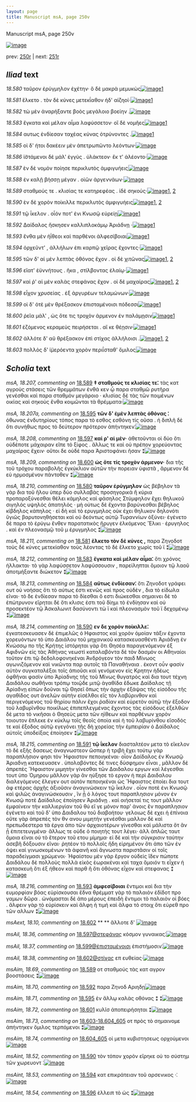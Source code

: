 ```yaml
---
layout: page
title: Manuscript msA, page 250v
---
```


Manuscript msA, page 250v

[![image](http://www.homermultitext.org/iipsrv?OBJ=IIP,1.0&FIF=/project/homer/pyramidal/deepzoom/hmt/vaimg/2017a/VA250VN_0752.tif&WID=100&CVT=JPEG)](http://www.homermultitext.org/ict2/?urn=urn:cite2:hmt:vaimg.2017a:VA250VN_0752)

prev:  [250r](../250r/) | next:  [251r](../251r/)

## *Iliad* text

*18.580* <a id="18.580"/> ταῦρον ἐρύγμηλον ἐχέτην· ὃ δὲ μακρὰ μεμυκὼς[![image](http://www.homermultitext.org/iipsrv?OBJ=IIP,1.0&FIF=/project/homer/pyramidal/deepzoom/hmt/vaimg/2017a/VA250VN_0752.tif&RGN=0.496,0.2269,0.431,0.0361&WID=1000&CVT=JPEG)](http://www.homermultitext.org/ict2/?urn=urn:cite2:hmt:vaimg.2017a:VA250VN_0752@0.496,0.2269,0.431,0.0361)[1](#msA_18.210)

*18.581* <a id="18.581"/> ἕλκετο . τὸν δὲ κύνες μετεκΐαθον ἠδ' αἰζηοί·[![image](http://www.homermultitext.org/iipsrv?OBJ=IIP,1.0&FIF=/project/homer/pyramidal/deepzoom/hmt/vaimg/2017a/VA250VN_0752.tif&RGN=0.497,0.2487,0.411,0.0346&WID=1000&CVT=JPEG)](http://www.homermultitext.org/ict2/?urn=urn:cite2:hmt:vaimg.2017a:VA250VN_0752@0.497,0.2487,0.411,0.0346)[1](#msA_18.211)

*18.582* <a id="18.582"/> τὼ μὲν ἀναρήξαντε βοὸς μεγάλοιο βοείην .[![image](http://www.homermultitext.org/iipsrv?OBJ=IIP,1.0&FIF=/project/homer/pyramidal/deepzoom/hmt/vaimg/2017a/VA250VN_0752.tif&RGN=0.493,0.2705,0.399,0.0293&WID=1000&CVT=JPEG)](http://www.homermultitext.org/ict2/?urn=urn:cite2:hmt:vaimg.2017a:VA250VN_0752@0.493,0.2705,0.399,0.0293)

*18.583* <a id="18.583"/> ἔγκατα καὶ μέλαν αἷμα λαφύσσετον· οἳ δὲ νομῆες[![image](http://www.homermultitext.org/iipsrv?OBJ=IIP,1.0&FIF=/project/homer/pyramidal/deepzoom/hmt/vaimg/2017a/VA250VN_0752.tif&RGN=0.493,0.2885,0.427,0.0293&WID=1000&CVT=JPEG)](http://www.homermultitext.org/ict2/?urn=urn:cite2:hmt:vaimg.2017a:VA250VN_0752@0.493,0.2885,0.427,0.0293)[1](#msA_18.212)

*18.584* <a id="18.584"/> αυτως ἐνδίεσαν ταχέας κύνας ὀτρύνοντες .[![image](http://www.homermultitext.org/iipsrv?OBJ=IIP,1.0&FIF=/project/homer/pyramidal/deepzoom/hmt/vaimg/2017a/VA250VN_0752.tif&RGN=0.496,0.3058,0.399,0.0293&WID=1000&CVT=JPEG)](http://www.homermultitext.org/ict2/?urn=urn:cite2:hmt:vaimg.2017a:VA250VN_0752@0.496,0.3058,0.399,0.0293)[1](#msA_18.213)

*18.585* <a id="18.585"/> οἱ δ' ήτοι δακέειν μὲν ἀπετρωπῶντο λεόντων·[![image](http://www.homermultitext.org/iipsrv?OBJ=IIP,1.0&FIF=/project/homer/pyramidal/deepzoom/hmt/vaimg/2017a/VA250VN_0752.tif&RGN=0.499,0.3261,0.411,0.0285&WID=1000&CVT=JPEG)](http://www.homermultitext.org/ict2/?urn=urn:cite2:hmt:vaimg.2017a:VA250VN_0752@0.499,0.3261,0.411,0.0285)

*18.586* <a id="18.586"/> ἱ̈στάμενοι δὲ μάλ' ἐγγὺς . ὑλάκτεον· ἔκ τ' ἀλέοντο·[![image](http://www.homermultitext.org/iipsrv?OBJ=IIP,1.0&FIF=/project/homer/pyramidal/deepzoom/hmt/vaimg/2017a/VA250VN_0752.tif&RGN=0.502,0.3449,0.414,0.0285&WID=1000&CVT=JPEG)](http://www.homermultitext.org/ict2/?urn=urn:cite2:hmt:vaimg.2017a:VA250VN_0752@0.502,0.3449,0.414,0.0285)

*18.587* <a id="18.587"/> ὲν δὲ νομὸν ποίησε περικλυτὸς ἀμφιγυήεις[![image](http://www.homermultitext.org/iipsrv?OBJ=IIP,1.0&FIF=/project/homer/pyramidal/deepzoom/hmt/vaimg/2017a/VA250VN_0752.tif&RGN=0.501,0.3621,0.395,0.0316&WID=1000&CVT=JPEG)](http://www.homermultitext.org/ict2/?urn=urn:cite2:hmt:vaimg.2017a:VA250VN_0752@0.501,0.3621,0.395,0.0316)

*18.588* <a id="18.588"/> ἐν καλῇ βήσσῃ μέγαν . οἰῶν ἀργεννάων·[![image](http://www.homermultitext.org/iipsrv?OBJ=IIP,1.0&FIF=/project/homer/pyramidal/deepzoom/hmt/vaimg/2017a/VA250VN_0752.tif&RGN=0.5,0.3809,0.379,0.0301&WID=1000&CVT=JPEG)](http://www.homermultitext.org/ict2/?urn=urn:cite2:hmt:vaimg.2017a:VA250VN_0752@0.5,0.3809,0.379,0.0301)

*18.589* <a id="18.589"/> σταθμούς τε . κλισίας τε κατηρεφέας . ἰδὲ σηκούς·[![image](http://www.homermultitext.org/iipsrv?OBJ=IIP,1.0&FIF=/project/homer/pyramidal/deepzoom/hmt/vaimg/2017a/VA250VN_0752.tif&RGN=0.502,0.3974,0.407,0.0323&WID=1000&CVT=JPEG)](http://www.homermultitext.org/ict2/?urn=urn:cite2:hmt:vaimg.2017a:VA250VN_0752@0.502,0.3974,0.407,0.0323)[1](#msA_18.207), [2](#msAim_18.69)

*18.590* <a id="18.590"/> ὲν δὲ χορὸν ποίκιλλε περικλυτὸς ἀμφιγυήεις[![image](http://www.homermultitext.org/iipsrv?OBJ=IIP,1.0&FIF=/project/homer/pyramidal/deepzoom/hmt/vaimg/2017a/VA250VN_0752.tif&RGN=0.5,0.4162,0.407,0.0323&WID=1000&CVT=JPEG)](http://www.homermultitext.org/ict2/?urn=urn:cite2:hmt:vaimg.2017a:VA250VN_0752@0.5,0.4162,0.407,0.0323)[1](#msA_18.214), [2](#msAint_18.52)

*18.591* <a id="18.591"/> τῷ ΐκελον . οἷόν ποτ' ἐνι Κνωσῷ εὐρείῃ[![image](http://www.homermultitext.org/iipsrv?OBJ=IIP,1.0&FIF=/project/homer/pyramidal/deepzoom/hmt/vaimg/2017a/VA250VN_0752.tif&RGN=0.496,0.4388,0.375,0.0255&WID=1000&CVT=JPEG)](http://www.homermultitext.org/ict2/?urn=urn:cite2:hmt:vaimg.2017a:VA250VN_0752@0.496,0.4388,0.375,0.0255)[1](#msA_18.215)

*18.592* <a id="18.592"/> Δαίδαλος ἤσκησεν καλλιπλοκάμῳ Ἀριάδνῃ ·[![image](http://www.homermultitext.org/iipsrv?OBJ=IIP,1.0&FIF=/project/homer/pyramidal/deepzoom/hmt/vaimg/2017a/VA250VN_0752.tif&RGN=0.505,0.4538,0.415,0.0293&WID=1000&CVT=JPEG)](http://www.homermultitext.org/ict2/?urn=urn:cite2:hmt:vaimg.2017a:VA250VN_0752@0.505,0.4538,0.415,0.0293)[1](#msAim_18.70)

*18.593* <a id="18.593"/> ἔνθα μὲν ἠΐθεοι καὶ παρθένοι ἀλφεσίβοιαι[![image](http://www.homermultitext.org/iipsrv?OBJ=IIP,1.0&FIF=/project/homer/pyramidal/deepzoom/hmt/vaimg/2017a/VA250VN_0752.tif&RGN=0.49,0.4696,0.415,0.0316&WID=1000&CVT=JPEG)](http://www.homermultitext.org/ict2/?urn=urn:cite2:hmt:vaimg.2017a:VA250VN_0752@0.49,0.4696,0.415,0.0316)[1](#msA_18.216)

*18.594* <a id="18.594"/> ὀρχεῦντ' , ἀλλήλων ἐπι καρπῷ χεῖρας ἔχοντες·[![image](http://www.homermultitext.org/iipsrv?OBJ=IIP,1.0&FIF=/project/homer/pyramidal/deepzoom/hmt/vaimg/2017a/VA250VN_0752.tif&RGN=0.501,0.4914,0.422,0.0308&WID=1000&CVT=JPEG)](http://www.homermultitext.org/ict2/?urn=urn:cite2:hmt:vaimg.2017a:VA250VN_0752@0.501,0.4914,0.422,0.0308)[1](#msAint_18.53)

*18.595* <a id="18.595"/> τῶν δ' αἱ μὲν λεπτὰς ὀθόνας ἔχον . οἱ δὲ χιτῶνας[![image](http://www.homermultitext.org/iipsrv?OBJ=IIP,1.0&FIF=/project/homer/pyramidal/deepzoom/hmt/vaimg/2017a/VA250VN_0752.tif&RGN=0.494,0.5116,0.433,0.0278&WID=1000&CVT=JPEG)](http://www.homermultitext.org/ict2/?urn=urn:cite2:hmt:vaimg.2017a:VA250VN_0752@0.494,0.5116,0.433,0.0278)[1](#msAim_18.71), [2](#msA_18.207a)

*18.596* <a id="18.596"/> εἵατ' ἐϋννήτους . ῆκα , στίλβοντας ἐλαίῳ·[![image](http://www.homermultitext.org/iipsrv?OBJ=IIP,1.0&FIF=/project/homer/pyramidal/deepzoom/hmt/vaimg/2017a/VA250VN_0752.tif&RGN=0.505,0.5297,0.395,0.0278&WID=1000&CVT=JPEG)](http://www.homermultitext.org/ict2/?urn=urn:cite2:hmt:vaimg.2017a:VA250VN_0752@0.505,0.5297,0.395,0.0278)[1](#msAint_18.54)

*18.597* <a id="18.597"/> καί ῥ' αἱ μὲν καλὰς στεφάνας ἔχον . οἱ δὲ μαχαίρας[![image](http://www.homermultitext.org/iipsrv?OBJ=IIP,1.0&FIF=/project/homer/pyramidal/deepzoom/hmt/vaimg/2017a/VA250VN_0752.tif&RGN=0.503,0.547,0.433,0.0301&WID=1000&CVT=JPEG)](http://www.homermultitext.org/ict2/?urn=urn:cite2:hmt:vaimg.2017a:VA250VN_0752@0.503,0.547,0.433,0.0301)[1](#msAil_18.36), [2](#msA_18.208)

*18.598* <a id="18.598"/> εἶχον χρυσείας . ἐξ ἀργυρέων τελαμώνων·[![image](http://www.homermultitext.org/iipsrv?OBJ=IIP,1.0&FIF=/project/homer/pyramidal/deepzoom/hmt/vaimg/2017a/VA250VN_0752.tif&RGN=0.499,0.565,0.393,0.027&WID=1000&CVT=JPEG)](http://www.homermultitext.org/ict2/?urn=urn:cite2:hmt:vaimg.2017a:VA250VN_0752@0.499,0.565,0.393,0.027)

*18.599* <a id="18.599"/> οἱ δ' ὁτὲ μὲν θρέξασκον ἐπισταμένοισι πόδεσσι[![image](http://www.homermultitext.org/iipsrv?OBJ=IIP,1.0&FIF=/project/homer/pyramidal/deepzoom/hmt/vaimg/2017a/VA250VN_0752.tif&RGN=0.502,0.5845,0.414,0.027&WID=1000&CVT=JPEG)](http://www.homermultitext.org/ict2/?urn=urn:cite2:hmt:vaimg.2017a:VA250VN_0752@0.502,0.5845,0.414,0.027)[1](#msAil_18.37)

*18.600* <a id="18.600"/> ῥεῖα μάλ' , ὡς ὅτε τις τροχὸν άρμενον ἐν παλάμῃσιν[![image](http://www.homermultitext.org/iipsrv?OBJ=IIP,1.0&FIF=/project/homer/pyramidal/deepzoom/hmt/vaimg/2017a/VA250VN_0752.tif&RGN=0.5,0.6026,0.44,0.0293&WID=1000&CVT=JPEG)](http://www.homermultitext.org/ict2/?urn=urn:cite2:hmt:vaimg.2017a:VA250VN_0752@0.5,0.6026,0.44,0.0293)[1](#msA_18.209)

*18.601* <a id="18.601"/> ἑζόμενος κεραμεὺς πειρήσεται . αἴ κε θέῃσιν·[![image](http://www.homermultitext.org/iipsrv?OBJ=IIP,1.0&FIF=/project/homer/pyramidal/deepzoom/hmt/vaimg/2017a/VA250VN_0752.tif&RGN=0.5,0.6191,0.419,0.0293&WID=1000&CVT=JPEG)](http://www.homermultitext.org/ict2/?urn=urn:cite2:hmt:vaimg.2017a:VA250VN_0752@0.5,0.6191,0.419,0.0293)[1](#msAim_18.72)

*18.602* <a id="18.602"/> ἀλλότε δ' αῦ θρέξασκον ἐπὶ στίχας ἀλλήλοισι .[![image](http://www.homermultitext.org/iipsrv?OBJ=IIP,1.0&FIF=/project/homer/pyramidal/deepzoom/hmt/vaimg/2017a/VA250VN_0752.tif&RGN=0.497,0.6364,0.419,0.0293&WID=1000&CVT=JPEG)](http://www.homermultitext.org/ict2/?urn=urn:cite2:hmt:vaimg.2017a:VA250VN_0752@0.497,0.6364,0.419,0.0293)[1](#msAil_18.38), [2](#msAext_18.10)

*18.603* <a id="18.603"/> πολλὸς δ' ἱ̈μερόεντα χορὸν περιΐσταθ' ὅμιλος[![image](http://www.homermultitext.org/iipsrv?OBJ=IIP,1.0&FIF=/project/homer/pyramidal/deepzoom/hmt/vaimg/2017a/VA250VN_0752.tif&RGN=0.49,0.6544,0.435,0.0293&WID=1000&CVT=JPEG)](http://www.homermultitext.org/ict2/?urn=urn:cite2:hmt:vaimg.2017a:VA250VN_0752@0.49,0.6544,0.435,0.0293)

## *Scholia* text

*msA, 18.207, commenting on* [18.589](#18.589)  <a id="msA_18.207"/> **‡ σταθμούς τε κλισίας τε⁚** τὰς κατ αγροὺς στάσεις τῶν θρεμμάτων ἐνθά κεν ᾧ παρα σταθμῶ ρυτῆρα γενέσθαι καὶ παρα σταθμὸν μεγάροιο · κλισίας δὲ τὰς τῶν ποιμένων οικίας καὶ σηκοὺς ἔνθα κοιμῶνται τὰ θρέμματα·[![image](http://www.homermultitext.org/iipsrv?OBJ=IIP,1.0&FIF=/project/homer/pyramidal/deepzoom/hmt/vaimg/2017a/VA250VN_0752.tif&RGN=0.217,0.1097,0.729,0.0421&WID=1000&CVT=JPEG)](http://www.homermultitext.org/ict2/?urn=urn:cite2:hmt:vaimg.2017a:VA250VN_0752@0.217,0.1097,0.729,0.0421)

*msA, 18.207a, commenting on* [18.595](#18.595)  <a id="msA_18.207a"/> **τῶν δ' ἐμὲν λεπτὰς ὁθόνας ⁚** ὁθωνας ἐνδυτηρίους τόπος παρα τὸ εσθος εσθόνη τίς οῦσα . ἡ διπλῆ δὲ ὅτι συνήθως προς τὸ δεύτερον πρότερον ἀπήντηκεν⁚[![image](http://www.homermultitext.org/iipsrv?OBJ=IIP,1.0&FIF=/project/homer/pyramidal/deepzoom/hmt/vaimg/2017a/VA250VN_0752.tif&RGN=0.225,0.1337,0.729,0.0316&WID=1000&CVT=JPEG)](http://www.homermultitext.org/ict2/?urn=urn:cite2:hmt:vaimg.2017a:VA250VN_0752@0.225,0.1337,0.729,0.0316)

*msA, 18.208, commenting on* [18.597](#18.597)  <a id="msA_18.208"/> **καί ρ' αἱ μὲν·** ἀθετοῦνται οἱ δύο ὅτι οὐδέποτε μάχαιραν εῖπε τὸ ξίφος . ἄλλως τε καὶ οὐ πρέπον χορεύοντας μαχαίρας ἔχειν· οὔτοι δε οὐδὲ παρα Ἀριστοφάνει ῆσαν ⁑[![image](http://www.homermultitext.org/iipsrv?OBJ=IIP,1.0&FIF=/project/homer/pyramidal/deepzoom/hmt/vaimg/2017a/VA250VN_0752.tif&RGN=0.235,0.1405,0.697,0.0383&WID=1000&CVT=JPEG)](http://www.homermultitext.org/ict2/?urn=urn:cite2:hmt:vaimg.2017a:VA250VN_0752@0.235,0.1405,0.697,0.0383)

*msA, 18.209, commenting on* [18.600](#18.600)  <a id="msA_18.209"/> **ὡς ὅτε τίς τροχὸν άρμενον·** δια τῆς τοῦ τρόχου παραβολῆς ἐγκύκλιον αὐτῶν τὴν πορειαν ὑφιστᾶ , ἄρμενον δὲ εὐ ηρμοσμένον πάντοθεν ⁑[![image](http://www.homermultitext.org/iipsrv?OBJ=IIP,1.0&FIF=/project/homer/pyramidal/deepzoom/hmt/vaimg/2017a/VA250VN_0752.tif&RGN=0.238,0.1555,0.696,0.0346&WID=1000&CVT=JPEG)](http://www.homermultitext.org/ict2/?urn=urn:cite2:hmt:vaimg.2017a:VA250VN_0752@0.238,0.1555,0.696,0.0346)

*msA, 18.210, commenting on* [18.580](#18.580)  <a id="msA_18.210"/> **ταῦρον ἐρύγμηλον** ὡς βέβηλον τὰ γὰρ δια τοῦ ἥλου ὑπερ δύο συλλαβὰς προσηγορικὰ ἢ κύρια προπαροξύνεσθαι θέλει κάμηλος καὶ φάσηλος Στύμφηλον ἔχει θηλυκοῦ σιγηλός υψηλός ἀπατηλός · μὴ ούτως δὲ ἔχοντα βαρύνεσθαι βέβηλος κίβδηλος κάπηλος · εἰ δὴ καὶ τὸ ερυγμηλος οὐκ έχει θηλυκον δηλονότι ὓγιῶς βαρυτονηθήσεται καὶ οὐ δεόντως αὐτῷ Τυραννίων ὀξύνει· ἐγένετο δὲ παρα τὸ ἐρύγω ἔνθεν παρατατικὸς ἤρυγεν ἑλκόμενος Ἔλικι · ἐρυγηλος . καὶ ἐν πλεονασμῷ τοῦ μ ἐρυγμηλος ⁑[![image](http://www.homermultitext.org/iipsrv?OBJ=IIP,1.0&FIF=/project/homer/pyramidal/deepzoom/hmt/vaimg/2017a/VA250VN_0752.tif&RGN=0.229,0.2246,0.224,0.1893&WID=1000&CVT=JPEG)](http://www.homermultitext.org/ict2/?urn=urn:cite2:hmt:vaimg.2017a:VA250VN_0752@0.229,0.2246,0.224,0.1893)

*msA, 18.211, commenting on* [18.581](#18.581)  <a id="msA_18.211"/> **ἕλκετο τὸν δὲ κύνες ,** παρα Ζηνοδοτ τοὺς δὲ κύνες μετεκίαθον τοὺς λέοντας τὸ δὲ ἕλκετο χωρὶς τοῦ ϊ ⁑[![image](http://www.homermultitext.org/iipsrv?OBJ=IIP,1.0&FIF=/project/homer/pyramidal/deepzoom/hmt/vaimg/2017a/VA250VN_0752.tif&RGN=0.228,0.3974,0.224,0.0488&WID=1000&CVT=JPEG)](http://www.homermultitext.org/ict2/?urn=urn:cite2:hmt:vaimg.2017a:VA250VN_0752@0.228,0.3974,0.224,0.0488)

*msA, 18.212, commenting on* [18.583](#18.583)  <a id="msA_18.212"/> **ἔγκατα καὶ μέλαν αἷμα⁚** ὅτι χρόνος ήλλακται· τὸ γὰρ λαφύσσετον λαφύσσουσιν , παρείληπται ὅμοιον τῷ λαοῦ ἀποτμήξαντε διώκετον ⁑[![image](http://www.homermultitext.org/iipsrv?OBJ=IIP,1.0&FIF=/project/homer/pyramidal/deepzoom/hmt/vaimg/2017a/VA250VN_0752.tif&RGN=0.228,0.429,0.223,0.0601&WID=1000&CVT=JPEG)](http://www.homermultitext.org/ict2/?urn=urn:cite2:hmt:vaimg.2017a:VA250VN_0752@0.228,0.429,0.223,0.0601)

*msA, 18.213, commenting on* [18.584](#18.584)  <a id="msA_18.213"/> **αὔτως ἐνδίεσαν⁚** ὅτι Ζηνoδοτ γράφει ουτ οὐ νοήσας ὅτι τὸ αύτως ἐστι κενῶς καὶ προς οὐδὲν , δια τὸ είδωλα εῖναι· τὸ δε ἐνδίεσαν παρα τὸ δίεσθαι ὅ εστι διώκεσθαι σημαινει δὲ τὸ ἐπώτρυνον εἴρηται δὲ ὅτι κλισις ἐστι τοῦ δίημι τὸ ἐνδίησαν καὶ οὐ προσεκτέον τῷ Ἀσκαλωνιτ δασύνοντι τὼ ϊ καὶ πλεονασμὸν τοῦ ϊ δεχομένῳ ⁑[![image](http://www.homermultitext.org/iipsrv?OBJ=IIP,1.0&FIF=/project/homer/pyramidal/deepzoom/hmt/vaimg/2017a/VA250VN_0752.tif&RGN=0.231,0.4763,0.221,0.1037&WID=1000&CVT=JPEG)](http://www.homermultitext.org/ict2/?urn=urn:cite2:hmt:vaimg.2017a:VA250VN_0752@0.231,0.4763,0.221,0.1037)

*msA, 18.214, commenting on* [18.590](#18.590)  <a id="msA_18.214"/> **εν δε χορὸν ποίκιλλε⁚** ἐγκατεσκευασεν δὲ ἐπιμελῶς ὁ Ηφαιστος καὶ χορὸν ὁμοίαν τάξιν έχοντα χορευόντων τὸ ὑπο Δαιάλου τοῦ μηχανικοῦ κατασκευασθέντι Ἀριάδνῃ ἐν Κνώσσῳ πο τῆς Κρήτης ἱστόρηται γὰρ ὅτι Θησέα παραγενόμενον ἐξ Αφιδνῶν εἰς τὰς Ἀθήνας νεωστὶ καταλαβόντα δὲ τὸν δασμὸν οι Αθηναίοι τοῦτον ἐπι τῷ δεδολοφονηκέναι Ἀνδρόγεον τὸν παιδ Μίνωος αγωνιζόμενον καὶ νικῶντα παρ αυτοῖς τὰ Παναθήναια . ἑκοντ οὖν φασὶν αὐτὸν συγκαταλέξαι τοῖς ἀπιοῦσι καὶ γενόμενον εἰς Κρητην ἡδέως ὀφθῆναι φασὶν ὑπο Ἀρίαδνης τῆς τοῦ Μίνως θυγατρὸς καὶ δια τουτ τέχνη Δαιδάλου σωθῆναι τρόπῳ τοιῷδε μιτῷ ἀγαθίδα ἔδωκε Δαίδαλος τῇ Ἀρίαδνῃ εἰπὼν δοῦναι τῷ Θησεῖ ὅπως τὴν ἀρχὴν ἐξάψας τῆς εἰσόδου τῆς αγαθίδος ουτ ἀνελὼν αὐτὴν εἰσέλθοι εἴς τὸν λαβύρινθον καὶ περιγενόμενος τοῦ θηρίου πάλιν ἔχοι ῥαδίαν καὶ εὑρετὸν αὐτῷ τὴν ἔξοδον τοῦ λαβυρῖνθου ποικίλως ἐπιπεπλεγμένας ἔχοντος τὰς εἰσόδους ἐξελθὼν δὲ μετα τὸ νικῆσαι ὁ Θησεὺς μετα τῶν ηϊθεων καὶ παρθένων χορὸν τοιουτον ἔπλεκε ἐν κύκλῳ τοῖς θεοῖς ὁποία καὶ ἡ τοῦ λαβυρίνθου εἴσοδός τε καὶ ἔξοδος αὐτῷ εγεγόνει τῆς δὴ χορείας τὴν ἐμπειρίαν ὁ Δαίδαλος αὐτοῖς ὑποδείξας ἐποίησεν ⁑[![image](http://www.homermultitext.org/iipsrv?OBJ=IIP,1.0&FIF=/project/homer/pyramidal/deepzoom/hmt/vaimg/2017a/VA250VN_0752.tif&RGN=0.214,0.5695,0.717,0.1953&WID=1000&CVT=JPEG)](http://www.homermultitext.org/ict2/?urn=urn:cite2:hmt:vaimg.2017a:VA250VN_0752@0.214,0.5695,0.717,0.1953)

*msA, 18.215, commenting on* [18.591](#18.591)  <a id="msA_18.215"/> **τῷ ΐκελον** διασταλτέον μετα τὸ εἴκελον τὸ δὲ εξῆς δασεως ἀναγνωστεον ὥσπερ ἡ τριβὴ ἔχει τούτῳ γὰρ παραπλήσιον φησι τὸν Ἡφαιστον πεποιηκέναι· οἷον Δαίδαλος ἐν Κνωσῷ Ἀριαδνῃ κατεκευασεν . ὑπολαβόντες δέ τινες δύσφημον εἶναι , μᾶλλον δὲ ἀπρεπὲς Ἥφαιστον μιμητὴν γίνεσθαι τῶν Δαιδαλου εργων καὶ λέγεσθαι τουτ ὑπο Ὁμηρου μᾶλλον γὰρ ἂν ηύξησε τὸ εργον ἡ περὶ Δαιδαλου διαλεγόμενος ἔλεγεν ουτ αὐτὸν πεποιηκέναι ὡς Ἥφαιστος ἐποίει δια τουτ ἀφ ετέρας ἀρχῆς ἀξιοῦσιν ἀναγινώσκειν τῷ ΐκελον . οἷον ποτὲ ἐνι Κνωσῷ καὶ ψιλῶς ἀναγινώσκουσιν , ἵν ᾖ ὁ λόγος τουτ παραπλησιον μόνον ἐν Κνωσῷ ποτὲ Δαίδαλος ἐποίησεν Ἀριάδνῃ . καὶ οιήσεταί τις τουτ μᾶλλον ἐμφαίνειν τὴν καλλιεργίαν τοῦ θύ εἴ γε μόνον παρ' ἀνοις ἓν παραπλησιον ἐγένετο καὶ τοῦ δ' ὑπο Δαιδαλου τοῦ διαβοήτου· γελοιως δὲ εχει ἡ ἐπίνοια οὔτε γὰρ ἀπρεπὲς τὸν θν ανου μιμητὴν γενέσθαι μαλλον δὲ καὶ πρεπωδεστερα τὰ έργα ἀπο τῶν ἀρχαιοτέρων γίνεσθαι καὶ μάλιστα ὅτ ἂν ᾖ ἐπιτετευγμένα· ἄλλως τε οὐδε ὁ ποιητὴς τουτ λέγει· ἀλλ ἁπλῶς ταυτ ὅμοια εῖναι οὐ τὸ ἕτερον τοῦ ετου μίμημα· εἰ δὲ καὶ τὴν σύγκρισιν ταύτην ἀσεβῆ δόξουσιν εῖναι· ῥητέον τὸ πολλοῖς ἤδη εἰρημένον ὅτι ἀπο τῶν ἐν όψει καὶ γινωσκομένων τὰ ἀφανῆ καὶ ἄγνωστα παριστᾶσιν οἱ τοῖς παραδείγμασι χρώμενοι· Ἡφαίστου μὲν γὰρ ἔργον οὐδεὶς ἴδεν πώποτε Δαιδάλου δὲ πολλοὺς πολλὰ εἰκὸς ἑωρακέναι καὶ ταχα ὅμοιόν τι εἶχεν ἡ κατασκευὴ ὅτι ἐξ ήθεον καὶ παρθ ἢ ὅτι ὀθόνας εἶχον καὶ στεφανας ⁑[![image](http://www.homermultitext.org/iipsrv?OBJ=IIP,1.0&FIF=/project/homer/pyramidal/deepzoom/hmt/vaimg/2017a/VA250VN_0752.tif&RGN=0.231,0.7415,0.692,0.1247&WID=1000&CVT=JPEG)](http://www.homermultitext.org/ict2/?urn=urn:cite2:hmt:vaimg.2017a:VA250VN_0752@0.231,0.7415,0.692,0.1247)

*msA, 18.216, commenting on* [18.593](#18.593)  <a id="msA_18.216"/> **ἀμφεσίβοιαι** ἔντιμοι καὶ δια τὴν ευμορφίαν βόας εὑρίσκουσαι ἕδνα θρέμματ γὰρ τὸ παλαιὸν ἐδίδοτ προ γαμων δῶρα . ὠνόμασται δὲ ἀπο μέρους ἐπειδὴ ἔντιμοι τὸ παλαιὸν οἱ βόες . ἄλφειν γὰρ τὸ εὑρίσκειν καὶ ἄλφη ἡ τιμή καὶ ἄλφα τὸ στοιχ ὅτι εὑρεθ προ τῶν αλλων ⁑[![image](http://www.homermultitext.org/iipsrv?OBJ=IIP,1.0&FIF=/project/homer/pyramidal/deepzoom/hmt/vaimg/2017a/VA250VN_0752.tif&RGN=0.234,0.837,0.689,0.0413&WID=1000&CVT=JPEG)](http://www.homermultitext.org/ict2/?urn=urn:cite2:hmt:vaimg.2017a:VA250VN_0752@0.234,0.837,0.689,0.0413)

*msAext, 18.10, commenting on* [18.602](#18.602)  <a id="msAext_18.10"/> **					 				** 					 ἄλλοτε δ' 				[![image](http://www.homermultitext.org/iipsrv?OBJ=IIP,1.0&FIF=/project/homer/pyramidal/deepzoom/hmt/vaimg/2017a/VA250VN_0752.tif&RGN=0.148,0.6281,0.056,0.0308&WID=1000&CVT=JPEG)](http://www.homermultitext.org/ict2/?urn=urn:cite2:hmt:vaimg.2017a:VA250VN_0752@0.148,0.6281,0.056,0.0308)

*msAil, 18.36, commenting on* [18.597@στεφάνας](#18.597@στεφάνας)  <a id="msAil_18.36"/> κόσμον γυναικας⁚[![image](http://www.homermultitext.org/iipsrv?OBJ=IIP,1.0&FIF=/project/homer/pyramidal/deepzoom/hmt/vaimg/2017a/VA250VN_0752.tif&RGN=0.696,0.5417,0.076,0.018&WID=1000&CVT=JPEG)](http://www.homermultitext.org/ict2/?urn=urn:cite2:hmt:vaimg.2017a:VA250VN_0752@0.696,0.5417,0.076,0.018)

*msAil, 18.37, commenting on* [18.599@ἐπισταμένοισι](#18.599@ἐπισταμένοισι)  <a id="msAil_18.37"/> ἐπιστήμοσιν⁚[![image](http://www.homermultitext.org/iipsrv?OBJ=IIP,1.0&FIF=/project/homer/pyramidal/deepzoom/hmt/vaimg/2017a/VA250VN_0752.tif&RGN=0.751,0.5793,0.075,0.0188&WID=1000&CVT=JPEG)](http://www.homermultitext.org/ict2/?urn=urn:cite2:hmt:vaimg.2017a:VA250VN_0752@0.751,0.5793,0.075,0.0188)

*msAil, 18.38, commenting on* [18.602@στίχας](#18.602@στίχας)  <a id="msAil_18.38"/> επ ευθείας·[![image](http://www.homermultitext.org/iipsrv?OBJ=IIP,1.0&FIF=/project/homer/pyramidal/deepzoom/hmt/vaimg/2017a/VA250VN_0752.tif&RGN=0.748,0.6326,0.059,0.0225&WID=1000&CVT=JPEG)](http://www.homermultitext.org/ict2/?urn=urn:cite2:hmt:vaimg.2017a:VA250VN_0752@0.748,0.6326,0.059,0.0225)

*msAim, 18.69, commenting on* [18.589](#18.589)  <a id="msAim_18.69"/> οτ σταθμούς τὰς κατ αγρον βοοστάσεις ⁑[![image](http://www.homermultitext.org/iipsrv?OBJ=IIP,1.0&FIF=/project/homer/pyramidal/deepzoom/hmt/vaimg/2017a/VA250VN_0752.tif&RGN=0.443,0.4027,0.069,0.0586&WID=1000&CVT=JPEG)](http://www.homermultitext.org/ict2/?urn=urn:cite2:hmt:vaimg.2017a:VA250VN_0752@0.443,0.4027,0.069,0.0586)

*msAim, 18.70, commenting on* [18.592](#18.592)  <a id="msAim_18.70"/> παρα Ζηνοδ Αριηδῃ[![image](http://www.homermultitext.org/iipsrv?OBJ=IIP,1.0&FIF=/project/homer/pyramidal/deepzoom/hmt/vaimg/2017a/VA250VN_0752.tif&RGN=0.446,0.4515,0.056,0.0346&WID=1000&CVT=JPEG)](http://www.homermultitext.org/ict2/?urn=urn:cite2:hmt:vaimg.2017a:VA250VN_0752@0.446,0.4515,0.056,0.0346)

*msAim, 18.71, commenting on* [18.595](#18.595)  <a id="msAim_18.71"/> ἐν ἄλλῳ καλὰς οθόνας ⁑ ⁑[![image](http://www.homermultitext.org/iipsrv?OBJ=IIP,1.0&FIF=/project/homer/pyramidal/deepzoom/hmt/vaimg/2017a/VA250VN_0752.tif&RGN=0.445,0.5177,0.064,0.0391&WID=1000&CVT=JPEG)](http://www.homermultitext.org/ict2/?urn=urn:cite2:hmt:vaimg.2017a:VA250VN_0752@0.445,0.5177,0.064,0.0391)

*msAim, 18.72, commenting on* [18.601](#18.601)  <a id="msAim_18.72"/> κυλῖσ ἀποπειρήσηται ⁑[![image](http://www.homermultitext.org/iipsrv?OBJ=IIP,1.0&FIF=/project/homer/pyramidal/deepzoom/hmt/vaimg/2017a/VA250VN_0752.tif&RGN=0.448,0.6236,0.06,0.0421&WID=1000&CVT=JPEG)](http://www.homermultitext.org/ict2/?urn=urn:cite2:hmt:vaimg.2017a:VA250VN_0752@0.448,0.6236,0.06,0.0421)

*msAim, 18.73, commenting on* [18.603-18.604_605](#18.603-18.604_605)  <a id="msAim_18.73"/> οτ πρὸς τὸ σημαινομε ἀπήντηκεν ὅμιλος τερπόμενοι ⁑[![image](http://www.homermultitext.org/iipsrv?OBJ=IIP,1.0&FIF=/project/homer/pyramidal/deepzoom/hmt/vaimg/2017a/VA250VN_0752.tif&RGN=0.445,0.6627,0.065,0.0406&WID=1000&CVT=JPEG)](http://www.homermultitext.org/ict2/?urn=urn:cite2:hmt:vaimg.2017a:VA250VN_0752@0.445,0.6627,0.065,0.0406)

*msAim, 18.74, commenting on* [18.604_605](#18.604_605)  <a id="msAim_18.74"/> οἱ μετα κυβιστησεως ορχούμενοι[![image](http://www.homermultitext.org/iipsrv?OBJ=IIP,1.0&FIF=/project/homer/pyramidal/deepzoom/hmt/vaimg/2017a/VA250VN_0752.tif&RGN=0.703,0.6897,0.14,0.0233&WID=1000&CVT=JPEG)](http://www.homermultitext.org/ict2/?urn=urn:cite2:hmt:vaimg.2017a:VA250VN_0752@0.703,0.6897,0.14,0.0233)

*msAint, 18.52, commenting on* [18.590](#18.590)  <a id="msAint_18.52"/> τὸν τόπον χορὸν εἴρηκε οὐ το σύστημ τῶν χωρευοντ ⁚[![image](http://www.homermultitext.org/iipsrv?OBJ=IIP,1.0&FIF=/project/homer/pyramidal/deepzoom/hmt/vaimg/2017a/VA250VN_0752.tif&RGN=0.887,0.4192,0.059,0.0488&WID=1000&CVT=JPEG)](http://www.homermultitext.org/ict2/?urn=urn:cite2:hmt:vaimg.2017a:VA250VN_0752@0.887,0.4192,0.059,0.0488)

*msAint, 18.53, commenting on* [18.594](#18.594)  <a id="msAint_18.53"/> κατ επικράτειαν τοῦ αρσενικος ·⁚[![image](http://www.homermultitext.org/iipsrv?OBJ=IIP,1.0&FIF=/project/homer/pyramidal/deepzoom/hmt/vaimg/2017a/VA250VN_0752.tif&RGN=0.894,0.4944,0.053,0.0383&WID=1000&CVT=JPEG)](http://www.homermultitext.org/ict2/?urn=urn:cite2:hmt:vaimg.2017a:VA250VN_0752@0.894,0.4944,0.053,0.0383)

*msAint, 18.54, commenting on* [18.596](#18.596)  <a id="msAint_18.54"/> ἐλλειπ τὸ ὡς ⁑[![image](http://www.homermultitext.org/iipsrv?OBJ=IIP,1.0&FIF=/project/homer/pyramidal/deepzoom/hmt/vaimg/2017a/VA250VN_0752.tif&RGN=0.895,0.5282,0.046,0.0308&WID=1000&CVT=JPEG)](http://www.homermultitext.org/ict2/?urn=urn:cite2:hmt:vaimg.2017a:VA250VN_0752@0.895,0.5282,0.046,0.0308)